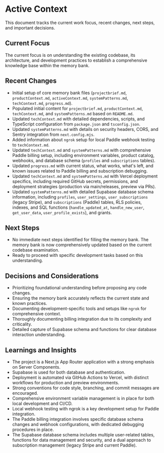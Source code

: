 # Active Context

This document tracks the current work focus, recent changes, next steps, and important decisions.

## Current Focus

The current focus is on understanding the existing codebase, its architecture, and development practices to establish a comprehensive knowledge base within the memory bank.

## Recent Changes

- Initial setup of core memory bank files (`projectbrief.md`, `productContext.md`, `activeContext.md`, `systemPatterns.md`, `techContext.md`, `progress.md`).
- Populated initial content for `projectbrief.md`, `productContext.md`, `techContext.md`, and `systemPatterns.md` based on `README.md`.
- Updated `techContext.md` with detailed dependencies, scripts, and TypeScript configuration from `package.json` and `tsconfig.json`.
- Updated `systemPatterns.md` with details on security headers, CORS, and Sentry integration from `next.config.mjs`.
- Added information about `ngrok` setup for local Paddle webhook testing to `techContext.md`.
- Updated `techContext.md` and `systemPatterns.md` with comprehensive Paddle billing setup, including environment variables, product catalog, webhooks, and database schema (`profiles` and `subscriptions` tables).
- Updated `progress.md` with current status, what works, what's left, and known issues related to Paddle billing and subscription debugging.
- Updated `techContext.md` and `systemPatterns.md` with Vercel deployment specifics, including required GitHub secrets, permissions, and deployment strategies (production via main/releases, preview via PRs).
- Updated `systemPatterns.md` with detailed Supabase database schema information, including `profiles`, `user_settings`, `user_subscriptions` (legacy Stripe), and `subscriptions` (Paddle) tables, RLS policies, indexes, and SQL functions (`handle_updated_at`, `handle_new_user`, `get_user_data`, `user_profile_exists`), and grants.

## Next Steps

- No immediate next steps identified for filling the memory bank. The memory bank is now comprehensively updated based on the current codebase examination.
- Ready to proceed with specific development tasks based on this understanding.

## Decisions and Considerations

- Prioritizing foundational understanding before proposing any code changes.
- Ensuring the memory bank accurately reflects the current state and known practices.
- Documenting development-specific tools and setups like `ngrok` for comprehensive context.
- Thoroughly documenting billing integration due to its complexity and criticality.
- Detailed capture of Supabase schema and functions for clear database interaction understanding.

## Learnings and Insights

- The project is a Next.js App Router application with a strong emphasis on Server Components.
- Supabase is used for both database and authentication.
- Deployment is automated via GitHub Actions to Vercel, with distinct workflows for production and preview environments.
- Strong conventions for code style, branching, and commit messages are encouraged.
- Comprehensive environment variable management is in place for both local development and CI/CD.
- Local webhook testing with ngrok is a key development setup for Paddle integration.
- The Paddle billing integration involves specific database schema changes and webhook configurations, with dedicated debugging procedures in place.
- The Supabase database schema includes multiple user-related tables, functions for data management and security, and a dual approach to subscription management (legacy Stripe and current Paddle).
